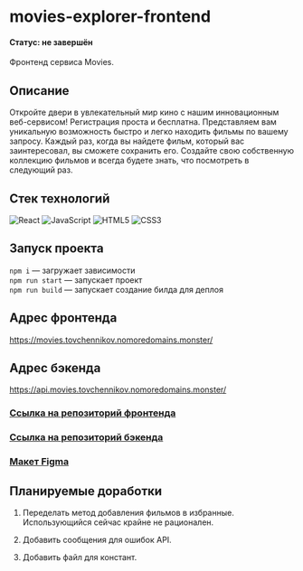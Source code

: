 # movies-explorer-frontend
#### Статус: не завершён

Фронтенд сервиса Movies.

## Описание

Откройте двери в увлекательный мир кино с нашим инновационным веб-сервисом!
Регистрация проста и бесплатна.
Представляем вам уникальную возможность быстро и легко находить фильмы по вашему запросу. Каждый раз, когда вы найдете фильм, который вас заинтересовал, вы сможете сохранить его. Создайте свою собственную коллекцию фильмов и всегда будете знать, что посмотреть в следующий раз.

## Стек технологий

![React](https://img.shields.io/badge/react-%2320232a.svg?style=for-the-badge&logo=react&logoColor=%2361DAFB)  ![JavaScript](https://img.shields.io/badge/javascript-%23323330.svg?style=for-the-badge&logo=javascript&logoColor=%23F7DF1E)    ![HTML5](https://img.shields.io/badge/html5-%23E34F26.svg?style=for-the-badge&logo=html5&logoColor=white)  ![CSS3](https://img.shields.io/badge/css3-%231572B6.svg?style=for-the-badge&logo=css3&logoColor=white)  

## Запуск проекта

`npm i` — загружает зависимости<br/>
`npm run start` — запускает проект <br/> 
`npm run build` — запускает создание билда для деплоя 

## Адрес фронтенда

https://movies.tovchennikov.nomoredomains.monster/

## Адрес бэкенда

https://api.movies.tovchennikov.nomoredomains.monster/

### [Ссылка на репозиторий фронтенда](https://github.com/yryryk/movies-explorer-frontend)
### [Ссылка на репозиторий бэкенда](https://github.com/yryryk/movies-explorer-api)

### [Макет Figma](https://disk.yandex.ru/d/oDmAQfZKIzHH2w)

## Планируемые доработки 

1. Переделать метод добавления фильмов в избранные. Использующийся сейчас крайне не рационален.

2. Добавить сообщения для ошибок API.

3. Добавить файл для констант.
